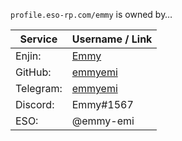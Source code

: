 `profile.eso-rp.com/emmy` is owned by&hellip;

Service   | Username / Link
--------- | ---------------
Enjin:    | [Emmy](http://eso-rp.com/profile/emmy)
GitHub:   | [emmyemi](https://github.com/emmyemi)
Telegram: | [emmyemi](https://t.me/emmyemi)
Discord:  | Emmy#1567
ESO:      | @emmy-emi
